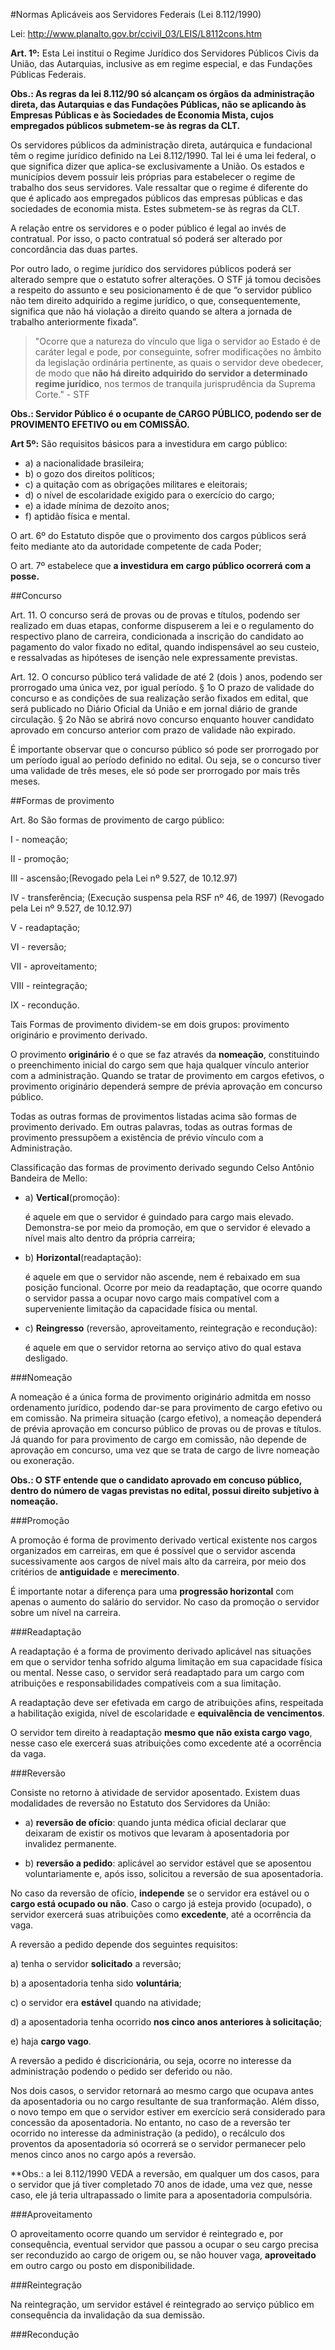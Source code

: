 #Normas Aplicáveis aos Servidores Federais (Lei 8.112/1990)

Lei: http://www.planalto.gov.br/ccivil_03/LEIS/L8112cons.htm

**Art. 1º:**
 Esta Lei institui o Regime Jurídico dos Servidores Públicos Civis da União, das Autarquias, inclusive as em regime especial, e das Fundações Públicas Federais.
 
 **Obs.: As regras da lei 8.112/90 só alcançam os órgãos da administração direta, das Autarquias e das Fundações Públicas, não se aplicando às Empresas Públicas e às Sociedades de Economia Mista, cujos empregados públicos submetem-se às regras da CLT.**

Os servidores públicos da administração direta, autárquica e fundacional têm o regime jurídico definido na Lei 8.112/1990. Tal lei é uma lei federal, o que significa dizer que aplica-se exclusivamente a União. Os estados e municípios devem possuir leis próprias para estabelecer o regime de trabalho dos seus servidores. Vale ressaltar que o regime é diferente do que é aplicado aos empregados públicos das empresas públicas e das sociedades de economia mista. Estes submetem-se às regras da CLT.

A relação entre os servidores e o poder público é legal ao invés de contratual. Por isso, o pacto contratual só poderá ser alterado por concordância das duas partes.

Por outro lado, o regime jurídico dos servidores públicos poderá ser alterado sempre que o estatuto sofrer alterações. O STF já tomou decisões a respeito do assunto e seu posicionamento é de que  “o servidor público não tem direito adquirido a regime jurídico, o que, consequentemente, significa que não há violação a direito quando se altera a jornada de trabalho anteriormente fixada”.

>"Ocorre que a natureza do vínculo que liga o servidor ao Estado é de caráter legal e pode, por conseguinte, sofrer modificações no âmbito da legislação ordinária pertinente, as quais o servidor deve obedecer, de modo que **não há direito adquirido do servidor a determinado regime jurídico**, nos termos de tranquila jurisprudência da Suprema Corte." - STF 

**Obs.: Servidor Público é o ocupante de CARGO PÚBLICO, podendo ser de PROVIMENTO EFETIVO ou em COMISSÃO.**

**Art 5º:**
São requisitos básicos para a investidura em cargo público: 
* a) a nacionalidade brasileira;
* b) o gozo dos direitos políticos;
* c) a quitação com as obrigações militares e eleitorais;
* d) o nível de escolaridade exigido para o exercício do cargo;
* e) a idade mínima de dezoito anos;
* f) aptidão física e mental. 

O art. 6º do Estatuto dispõe que o provimento dos cargos públicos será feito mediante ato da autoridade competente de cada Poder;

O art. 7º estabelece que **a investidura em cargo público ocorrerá com a posse.**

##Concurso

Art. 11.  O concurso será de provas ou de provas e títulos, podendo ser realizado em duas etapas, conforme dispuserem a lei e o regulamento do respectivo plano de carreira, condicionada a inscrição do candidato ao pagamento do valor fixado no edital, quando indispensável ao seu custeio, e ressalvadas as hipóteses de isenção nele expressamente previstas.

Art. 12.  O concurso público terá validade de até 2 (dois ) anos, podendo ser prorrogado uma única vez, por igual período.
  § 1o  O prazo de validade do concurso e as condições de sua realização serão fixados em edital, que será publicado no Diário Oficial da União e em jornal diário de grande circulação.
  § 2o  Não se abrirá novo concurso enquanto houver candidato aprovado em concurso anterior com prazo de validade não expirado.
  
É importante observar que o concurso público só pode ser prorrogado por um período igual ao período definido no edital. Ou seja, se o concurso tiver uma validade de três meses, ele só pode ser prorrogado por mais três meses.

##Formas de provimento

Art. 8o  São formas de provimento de cargo público:
  
  I - nomeação;
  
  II - promoção;
  
  III - ascensão;(Revogado pela Lei nº 9.527, de 10.12.97)
  
  IV - transferência; (Execução suspensa pela RSF nº 46, de 1997)   (Revogado pela Lei nº 9.527, de 10.12.97)

  V - readaptação;

  VI - reversão;

  VII - aproveitamento;

  VIII - reintegração;

  IX - recondução.

Tais Formas de provimento dividem-se em dois grupos: provimento originário e provimento derivado.

O provimento **originário** é o que se faz através da **nomeação**, constituindo o preenchimento inicial do cargo 
sem que haja qualquer vínculo anterior com a administração. Quando se tratar de provimento em cargos efetivos, o provimento originário dependerá sempre de prévia aprovação em concurso público.

Todas as outras formas de provimentos listadas acima são formas de provimento derivado. Em outras palavras, todas as outras formas de provimento pressupõem a existência de prévio vínculo com a Administração.

Classificação das formas de provimento derivado segundo Celso Antônio Bandeira de Mello:
* a) **Vertical**(promoção):

  é aquele em que o servidor é guindado para cargo mais elevado. Demonstra-se por meio da promoção, em que o servidor é elevado a nível mais alto dentro da própria carreira;
  
* b) **Horizontal**(readaptação):

  é aquele em que o servidor não ascende, nem é rebaixado em sua posição funcional. Ocorre por meio da readaptação, que ocorre quando o servidor passa a ocupar novo cargo mais compatível com a superveniente limitação da capacidade física ou mental.
  
* c) **Reingresso** (reversão, aproveitamento, reintegração e recondução):

  é aquele em que o servidor retorna ao serviço ativo do qual estava desligado.

###Nomeação

A nomeação é a única forma de provimento originário admitda em nosso ordenamento jurídico, podendo dar-se para provimento de cargo efetivo ou em comissão. Na primeira situação (cargo efetivo), a nomeação dependerá de prévia aprovação em concurso público de provas ou de provas e títulos. Já quando for para provimento de cargo em comissão, não depende de aprovação em concurso, uma vez que se trata de cargo de livre nomeação ou exoneração.

**Obs.: O STF entende que o candidato aprovado em concuso público, dentro do número de vagas previstas no edital, possui direito subjetivo à nomeação.**

###Promoção

A promoção é forma de provimento derivado vertical existente nos cargos organizados em carreiras, em que é possível que o servidor ascenda sucessivamente aos cargos de nível mais alto da carreira, por meio dos critérios de **antiguidade** e **merecimento**.

É importante notar a diferença para uma **progressão horizontal** com apenas o aumento do salário do servidor. No caso da promoção o servidor sobre um nível na carreira.

###Readaptação

A readaptação é a forma de provimento derivado aplicável nas situações em que o servidor tenha sofrido alguma limitação em sua capacidade física ou mental. Nesse caso, o servidor será readaptado para um cargo com atribuições e responsabilidades compatíveis com a sua limitação.

A readaptação deve ser efetivada em cargo de atribuições afins, respeitada a habilitação exigida, nível de escolaridade e **equivalência de vencimentos**.

O servidor tem direito à readaptação **mesmo que não exista cargo vago**, nesse caso ele exercerá suas atribuições como excedente até a ocorrência da vaga.

###Reversão

Consiste no retorno à atividade de servidor aposentado. Existem duas modalidades de reversão no Estatuto dos Servidores da União:

* a) **reversão de ofício**: 
quando junta médica oficial declarar que deixaram de existir os motivos que levaram à aposentadoria por invalidez permanente.

* b) **reversão a pedido**: 
aplicável ao servidor estável que se aposentou voluntariamente e, após isso, solicitou a reversão de sua aposentadoria.

No caso da reversão de ofício, **independe** se o servidor era estável ou o **cargo está ocupado ou não**. Caso o cargo já esteja provido (ocupado), o servidor exercerá suas atribuições como **excedente**, até a ocorrência da vaga.

A reversão a pedido depende dos seguintes requisitos:

a) tenha o servidor **solicitado** a reversão;

b) a aposentadoria tenha sido **voluntária**;

c) o servidor era **estável** quando na atividade;

d) a aposentadoria tenha ocorrido **nos cinco anos anteriores à solicitação**;

e) haja **cargo vago**.

A reversão a pedido é discricionária, ou seja, ocorre no interesse da administração podendo o pedido ser deferido ou não.

Nos dois casos, o servidor retornará ao mesmo cargo que ocupava antes da aposentadoria ou no cargo resultante de sua tranformação. Além disso, o novo tempo em que o servidor estiver em exercício será considerado para concessão da aposentadoria. No entanto, no caso de a reversão ter ocorrido no interesse da administração (a pedido), o recálculo dos proventos da aposentadoria só ocorrerá se o servidor permanecer pelo menos cinco anos no cargo após a reversão.

**Obs.: a lei 8.112/1990 VEDA a reversão, em qualquer um dos casos, para o servidor que já tiver completado 70 anos de idade, uma vez que, nesse caso, ele já teria ultrapassado o limite para a aposentadoria compulsória.

###Aproveitamento

O aproveitamento ocorre quando um servidor é reintegrado e, por consequência, eventual servidor que passou a ocupar o seu cargo precisa ser reconduzido ao cargo de origem ou, se não houver vaga, **aproveitado** em outro cargo ou posto em disponibilidade.

###Reintegração

Na reintegração, um servidor estável é reintegrado ao serviço público em consequência da invalidação da sua demissão.

###Recondução







